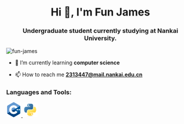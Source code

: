 <h1 align="center">Hi 👋, I'm Fun James</h1>
<h3 align="center">Undergraduate student currently studying at Nankai University.</h3>

<p align="left"> <img src="https://komarev.com/ghpvc/?username=fun-james&label=Profile%20views&color=0e75b6&style=flat" alt="fun-james" /> </p>

- 🌱 I’m currently learning **computer science**

- 📫 How to reach me **2313447@mail.nankai.edu.cn**



<h3 align="left">Languages and Tools:</h3>
<p align="left"> <a href="https://www.w3schools.com/cpp/" target="_blank" rel="noreferrer"> <img src="https://raw.githubusercontent.com/devicons/devicon/master/icons/cplusplus/cplusplus-original.svg" alt="cplusplus" width="40" height="40"/> </a> <a href="https://www.python.org" target="_blank" rel="noreferrer"> <img src="https://raw.githubusercontent.com/devicons/devicon/master/icons/python/python-original.svg" alt="python" width="40" height="40"/> </a> </p>
